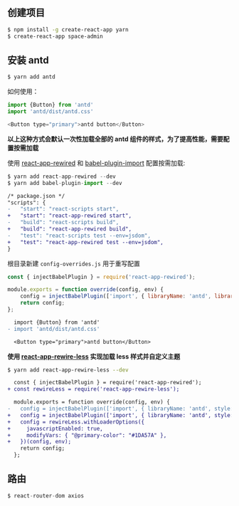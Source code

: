 ## 创建项目

```sh
$ npm install -g create-react-app yarn
$ create-react-app space-admin
```

## 安装 antd

```sh
$ yarn add antd
```

如何使用：

```js
import {Button} from 'antd'
import 'antd/dist/antd.css'

<Button type="primary">antd button</Button>
```

**以上这种方式会默认一次性加载全部的 antd 组件的样式，为了提高性能，需要配置按需加载**

使用 [react-app-rewired](https://github.com/timarney/react-app-rewired) 和 [babel-plugin-import](https://github.com/ant-design/babel-plugin-import) 配置按需加载:

```js
$ yarn add react-app-rewired --dev
$ yarn add babel-plugin-import --dev
```

```diff
/* package.json */
"scripts": {
-   "start": "react-scripts start",
+   "start": "react-app-rewired start",
-   "build": "react-scripts build",
+   "build": "react-app-rewired build",
-   "test": "react-scripts test --env=jsdom",
+   "test": "react-app-rewired test --env=jsdom",
}
```

根目录新建 `config-overrides.js` 用于重写配置

```js
const { injectBabelPlugin } = require('react-app-rewired');

module.exports = function override(config, env) {
    config = injectBabelPlugin(['import', { libraryName: 'antd', libraryDirectory: 'es', style: 'css' }], config);
    return config;
};
```

```diff
  import {Button} from 'antd'
- import 'antd/dist/antd.css'

  <Button type="primary">antd button</Button>
```

**使用 [react-app-rewire-less](http://npmjs.com/react-app-rewire-less) 实现加载 less 样式并自定义主题**

```sh
$ yarn add react-app-rewire-less --dev
```

```diff
  const { injectBabelPlugin } = require('react-app-rewired');
+ const rewireLess = require('react-app-rewire-less');

  module.exports = function override(config, env) {
-   config = injectBabelPlugin(['import', { libraryName: 'antd', style: 'css' }], config);
+   config = injectBabelPlugin(['import', { libraryName: 'antd', style: true }], config);
+   config = rewireLess.withLoaderOptions({
+     javascriptEnabled: true,
+     modifyVars: { "@primary-color": "#1DA57A" },
+   })(config, env);
    return config;
  };
```

## 路由

```js
$ react-router-dom axios
```